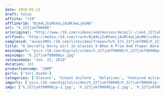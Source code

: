 ```yaml
---
date: 2019-01-13
draft: false
affsite: "r18"
afflinkr18: "NjA4LjEuMS4xLjAuMC4wLjAuMA"
url: "h_227jukf00006"
urloriginal: "http://www.r18.com/videos/vod/movies/detail/-/id=h_227jukf00006"
urlfinal: "http://media.r18.com/track/NjA4LjEuMS4xLjAuMC4wLjAuMA/videos/vod/movies/detail/-/id=h_227jukf00006"
samplevid: "awspv3001.r18.com/litevideo/freepv/h/h_2/h_227jukf006/h_227jukf006_dmb_w.mp4"
title: "A Secretly Horny Girl In Glasses 9 When A Prim And Proper Barely Legal Takes Off Her Glasses... Yuri"
mainimgurl: "pics.r18.com/digital/video/h_227jukf00006/h_227jukf00006ps.jpg"
mainimgs: "h_227jukf00006ps.jpg"
releasedate: "Jan. 25, 2018"
duration: 143
productioncomp: "JUMP"
girls: ['Yuri Asada']
categories: ['Glasses', 'School Uniform', 'Relatives', 'Featured Actress', 'Sister', 'Masturbation', 'Big Vibrator', 'Hi-Def']
imgurls: ['pics.r18.com/digital/video/h_227jukf00006/h_227jukf00006jp-1.jpg', 'pics.r18.com/digital/video/h_227jukf00006/h_227jukf00006jp-2.jpg', 'pics.r18.com/digital/video/h_227jukf00006/h_227jukf00006jp-3.jpg', 'pics.r18.com/digital/video/h_227jukf00006/h_227jukf00006jp-4.jpg', 'pics.r18.com/digital/video/h_227jukf00006/h_227jukf00006jp-5.jpg', 'pics.r18.com/digital/video/h_227jukf00006/h_227jukf00006jp-6.jpg', 'pics.r18.com/digital/video/h_227jukf00006/h_227jukf00006jp-7.jpg', 'pics.r18.com/digital/video/h_227jukf00006/h_227jukf00006jp-8.jpg', 'pics.r18.com/digital/video/h_227jukf00006/h_227jukf00006jp-9.jpg', 'pics.r18.com/digital/video/h_227jukf00006/h_227jukf00006jp-10.jpg', 'pics.r18.com/digital/video/h_227jukf00006/h_227jukf00006jp-11.jpg', 'pics.r18.com/digital/video/h_227jukf00006/h_227jukf00006jp-12.jpg', 'pics.r18.com/digital/video/h_227jukf00006/h_227jukf00006jp-13.jpg', 'pics.r18.com/digital/video/h_227jukf00006/h_227jukf00006jp-14.jpg', 'pics.r18.com/digital/video/h_227jukf00006/h_227jukf00006jp-15.jpg', 'pics.r18.com/digital/video/h_227jukf00006/h_227jukf00006jp-16.jpg', 'pics.r18.com/digital/video/h_227jukf00006/h_227jukf00006jp-17.jpg', 'pics.r18.com/digital/video/h_227jukf00006/h_227jukf00006jp-18.jpg', 'pics.r18.com/digital/video/h_227jukf00006/h_227jukf00006jp-19.jpg', 'pics.r18.com/digital/video/h_227jukf00006/h_227jukf00006jp-20.jpg']
imgs: ['h_227jukf00006jp-1.jpg', 'h_227jukf00006jp-2.jpg', 'h_227jukf00006jp-3.jpg', 'h_227jukf00006jp-4.jpg', 'h_227jukf00006jp-5.jpg', 'h_227jukf00006jp-6.jpg', 'h_227jukf00006jp-7.jpg', 'h_227jukf00006jp-8.jpg', 'h_227jukf00006jp-9.jpg', 'h_227jukf00006jp-10.jpg', 'h_227jukf00006jp-11.jpg', 'h_227jukf00006jp-12.jpg', 'h_227jukf00006jp-13.jpg', 'h_227jukf00006jp-14.jpg', 'h_227jukf00006jp-15.jpg', 'h_227jukf00006jp-16.jpg', 'h_227jukf00006jp-17.jpg', 'h_227jukf00006jp-18.jpg', 'h_227jukf00006jp-19.jpg', 'h_227jukf00006jp-20.jpg']
---
```

